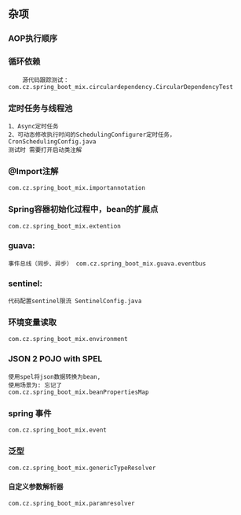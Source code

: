 ## 杂项

### AOP执行顺序
### 循环依赖
        源代码跟踪测试： com.cz.spring_boot_mix.circulardependency.CircularDependencyTest
        
### 定时任务与线程池
    1、Async定时任务
    2、可动态修改执行时间的SchedulingConfigurer定时任务， CronSchedulingConfig.java
    测试时 需要打开启动类注解
### @Import注解
    com.cz.spring_boot_mix.importannotation
### Spring容器初始化过程中，bean的扩展点
    com.cz.spring_boot_mix.extention
        
###  guava:
    事件总线（同步、异步） com.cz.spring_boot_mix.guava.eventbus
### sentinel:
    代码配置sentinel限流 SentinelConfig.java
### 环境变量读取
    com.cz.spring_boot_mix.environment
### JSON 2 POJO with SPEL
    使用spel将json数据转换为bean, 
    使用场景为: 忘记了
    com.cz.spring_boot_mix.beanPropertiesMap
### spring 事件
    com.cz.spring_boot_mix.event
    
### 泛型
    com.cz.spring_boot_mix.genericTypeResolver
#### 自定义参数解析器
    com.cz.spring_boot_mix.paramresolver